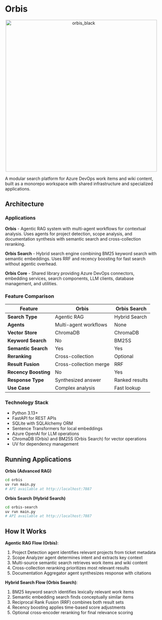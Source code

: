 # Orbis

<div align="center">
  <img src="https://github.com/user-attachments/assets/cb2da20e-761d-47b5-88f9-3ece0c8db7e0" alt="orbis_black" width="500" height="500" />
</div>

A modular search platform for Azure DevOps work items and wiki content, built as a monorepo workspace with shared infrastructure and specialized applications.

## Architecture

### Applications

**Orbis** - Agentic RAG system with multi-agent workflows for contextual analysis. Uses agents for project detection, scope analysis, and documentation synthesis with semantic search and cross-collection reranking.

**Orbis Search** - Hybrid search engine combining BM25 keyword search with semantic embeddings. Uses RRF and recency boosting for fast search without agentic overhead.

**Orbis Core** - Shared library providing Azure DevOps connectors, embedding services, search components, LLM clients, database management, and utilities.

### Feature Comparison

| Feature | Orbis | Orbis Search |
|---------|-------|--------------|
| **Search Type** | Agentic RAG | Hybrid Search |
| **Agents** | Multi-agent workflows | None |
| **Vector Store** | ChromaDB | ChromaDB |
| **Keyword Search** | No | BM25S |
| **Semantic Search** | Yes | Yes |
| **Reranking** | Cross-collection | Optional |
| **Result Fusion** | Cross-collection merge | RRF |
| **Recency Boosting** | No | Yes |
| **Response Type** | Synthesized answer | Ranked results |
| **Use Case** | Complex analysis | Fast lookup |

### Technology Stack

- Python 3.13+
- FastAPI for REST APIs
- SQLite with SQLAlchemy ORM
- Sentence Transformers for local embeddings
- Azure OpenAI for LLM operations
- ChromaDB (Orbis) and BM25S (Orbis Search) for vector operations
- UV for dependency management

## Running Applications

**Orbis (Advanced RAG)**
```bash
cd orbis
uv run main.py
# API available at http://localhost:7887
```

**Orbis Search (Hybrid Search)**
```bash
cd orbis-search
uv run main.py
# API available at http://localhost:7887
```

## How It Works

**Agentic RAG Flow (Orbis)**:
1. Project Detection agent identifies relevant projects from ticket metadata
2. Scope Analyzer agent determines intent and extracts key context
3. Multi-source semantic search retrieves work items and wiki content
4. Cross-collection reranking prioritizes most relevant results
5. Documentation Aggregator agent synthesizes response with citations

**Hybrid Search Flow (Orbis Search)**:
1. BM25 keyword search identifies lexically relevant work items
2. Semantic embedding search finds conceptually similar items
3. Reciprocal Rank Fusion (RRF) combines both result sets
4. Recency boosting applies time-based score adjustments
5. Optional cross-encoder reranking for final relevance scoring
